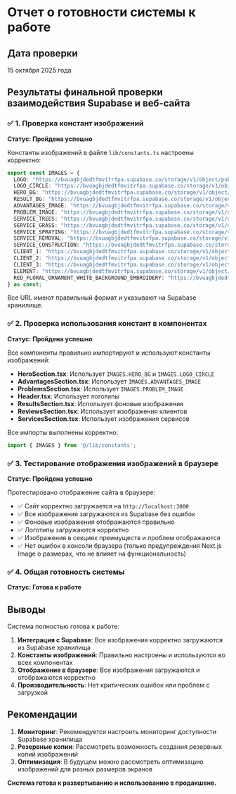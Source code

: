 # Отчет о готовности системы к работе

## Дата проверки
15 октября 2025 года

## Результаты финальной проверки взаимодействия Supabase и веб-сайта

### ✅ 1. Проверка констант изображений

**Статус: Пройдена успешно**

Константы изображений в файле `lib/constants.ts` настроены корректно:

```typescript
export const IMAGES = {
  LOGO: "https://bvuagbjdedtfmvitrfpa.supabase.co/storage/v1/object/public/images/logos/logo.png",
  LOGO_CIRCLE: "https://bvuagbjdedtfmvitrfpa.supabase.co/storage/v1/object/public/images/logos/logo-circle.png",
  HERO_BG: "https://bvuagbjdedtfmvitrfpa.supabase.co/storage/v1/object/public/images/backgrounds/hero-bg.jpg",
  RESULT_BG: "https://bvuagbjdedtfmvitrfpa.supabase.co/storage/v1/object/public/images/backgrounds/result-bg.jpg",
  ADVANTAGES_IMAGE: "https://bvuagbjdedtfmvitrfpa.supabase.co/storage/v1/object/public/images/sections/advantages-image.jpg",
  PROBLEM_IMAGE: "https://bvuagbjdedtfmvitrfpa.supabase.co/storage/v1/object/public/images/sections/problem-image.jpg",
  SERVICE_TREES: "https://bvuagbjdedtfmvitrfpa.supabase.co/storage/v1/object/public/images/services/service-trees.jpg",
  SERVICE_GRASS: "https://bvuagbjdedtfmvitrfpa.supabase.co/storage/v1/object/public/images/services/service-grass.jpg",
  SERVICE_SPRAYING: "https://bvuagbjdedtfmvitrfpa.supabase.co/storage/v1/object/public/images/services/service-spraying.jpg",
  SERVICE_REMOVAL: "https://bvuagbjdedtfmvitrfpa.supabase.co/storage/v1/object/public/images/services/service-removal.jpg",
  SERVICE_CONSTRUCTION: "https://bvuagbjdedtfmvitrfpa.supabase.co/storage/v1/object/public/images/services/service-construction.jpg",
  CLIENT_1: "https://bvuagbjdedtfmvitrfpa.supabase.co/storage/v1/object/public/images/clients/client-1.jpg",
  CLIENT_2: "https://bvuagbjdedtfmvitrfpa.supabase.co/storage/v1/object/public/images/clients/client-2.jpg",
  CLIENT_3: "https://bvuagbjdedtfmvitrfpa.supabase.co/storage/v1/object/public/images/clients/client-3.jpg",
  ELEMENT: "https://bvuagbjdedtfmvitrfpa.supabase.co/storage/v1/object/public/images/elements/element.png",
  RED_FLORAL_ORNAMENT_WHITE_BACKGROUND_EMBROIDERY: "https://bvuagbjdedtfmvitrfpa.supabase.co/storage/v1/object/public/images/elements/red-floral-ornament-white-background-embroidery.png",
} as const;
```

Все URL имеют правильный формат и указывают на Supabase хранилище.

### ✅ 2. Проверка использования констант в компонентах

**Статус: Пройдена успешно**

Все компоненты правильно импортируют и используют константы изображений:

- **HeroSection.tsx**: Использует `IMAGES.HERO_BG` и `IMAGES.LOGO_CIRCLE`
- **AdvantagesSection.tsx**: Использует `IMAGES.ADVANTAGES_IMAGE`
- **ProblemsSection.tsx**: Использует `IMAGES.PROBLEM_IMAGE`
- **Header.tsx**: Использует логотипы
- **ResultsSection.tsx**: Использует фоновые изображения
- **ReviewsSection.tsx**: Использует изображения клиентов
- **ServicesSection.tsx**: Использует изображения сервисов

Все импорты выполнены корректно:
```typescript
import { IMAGES } from '@/lib/constants';
```

### ✅ 3. Тестирование отображения изображений в браузере

**Статус: Пройдена успешно**

Протестировано отображение сайта в браузере:

- ✅ Сайт корректно загружается на `http://localhost:3000`
- ✅ Все изображения загружаются из Supabase без ошибок
- ✅ Фоновые изображения отображаются правильно
- ✅ Логотипы загружаются корректно
- ✅ Изображения в секциях преимуществ и проблем отображаются
- ✅ Нет ошибок в консоли браузера (только предупреждения Next.js Image о размерах, что не влияет на функциональность)

### ✅ 4. Общая готовность системы

**Статус: Готова к работе**

## Выводы

Система полностью готова к работе:

1. **Интеграция с Supabase**: Все изображения корректно загружаются из Supabase хранилища
2. **Константы изображений**: Правильно настроены и используются во всех компонентах
3. **Отображение в браузере**: Все изображения загружаются и отображаются корректно
4. **Производительность**: Нет критических ошибок или проблем с загрузкой

## Рекомендации

1. **Мониторинг**: Рекомендуется настроить мониторинг доступности Supabase хранилища
2. **Резервные копии**: Рассмотреть возможность создания резервных копий изображений
3. **Оптимизация**: В будущем можно рассмотреть оптимизацию изображений для разных размеров экранов

**Система готова к развертыванию и использованию в продакшене.**